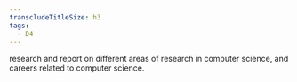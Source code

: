 ```yaml
---
transcludeTitleSize: h3
tags:
  - D4
---
```

research and report on different areas of research in computer science, and careers related to computer science.